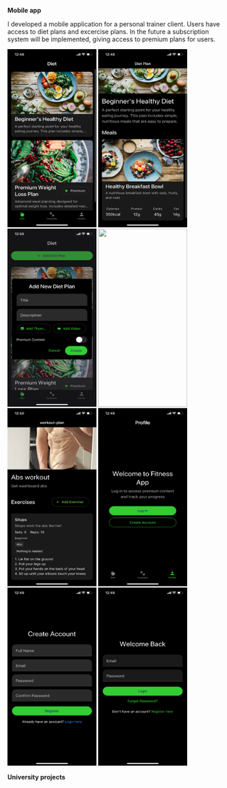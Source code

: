 **Mobile app**

I developed a mobile application for a personal trainer client. Users have access to diet plans and excercise plans. In the future a subscription system will be implemented, giving access to premium plans for users.

<img src="https://github.com/btgellert/projects/blob/main/projects/IMG_6961.PNG" width="200" height="400" /> <img src="https://github.com/btgellert/projects/blob/main/projects/IMG_6962.PNG" width="200" height="400" /> <img src="https://github.com/btgellert/projects/blob/main/projects/IMG_6969.PNG" width="200" height="400" /> <img src="https://github.com/btgellert/projects/blob/main/projects/IMG_6963.PNG" width="200" height="400" /> <img src="https://github.com/btgellert/projects/blob/main/projects/IMG_6968.PNG" width="200" height="400" /> <img src="https://github.com/btgellert/projects/blob/main/projects/IMG_6965.PNG" width="200" height="400" /> <img src="https://github.com/btgellert/projects/blob/main/projects/IMG_6966.PNG" width="200" height="400" /> <img src="https://github.com/btgellert/projects/blob/main/projects/IMG_6967.PNG" width="200" height="400" />

**University projects**
